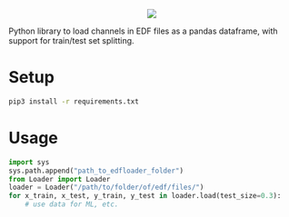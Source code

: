 <p align="center">
    <img src="https://user-images.githubusercontent.com/5413669/61218523-baa9b200-a701-11e9-9856-fcfa39474466.png"/>
</p>

Python library to load channels in EDF files as a pandas dataframe, with support for train/test set splitting.

# Setup
```bash
pip3 install -r requirements.txt
```

# Usage
```python
import sys
sys.path.append("path_to_edfloader_folder")
from Loader import Loader
loader = Loader("/path/to/folder/of/edf/files/")
for x_train, x_test, y_train, y_test in loader.load(test_size=0.3):
    # use data for ML, etc.
```